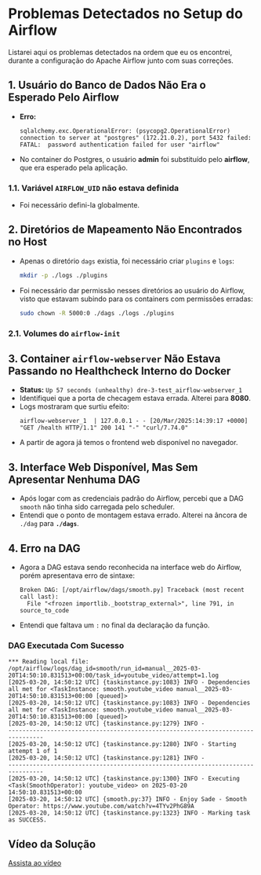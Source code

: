# Problemas Detectados no Setup do Airflow

Listarei aqui os problemas detectados na ordem que eu os encontrei, durante a configuração do Apache Airflow junto com suas correções.

## 1. Usuário do Banco de Dados Não Era o Esperado Pelo Airflow

- **Erro:**
  ```
  sqlalchemy.exc.OperationalError: (psycopg2.OperationalError) connection to server at "postgres" (172.21.0.2), port 5432 failed: FATAL:  password authentication failed for user "airflow"
  ```
- No container do Postgres, o usuário **admin** foi substituído pelo **airflow**, que era esperado pela aplicação.

### 1.1. Variável `AIRFLOW_UID` não estava definida

- Foi necessário defini-la globalmente.

## 2. Diretórios de Mapeamento Não Encontrados no Host

- Apenas o diretório `dags` existia, foi necessário criar `plugins` e `logs`:
  ```bash
  mkdir -p ./logs ./plugins
  ```
- Foi necessário dar permissão nesses diretórios ao usuário do Airflow, visto que estavam subindo para os containers com permissões erradas:
  ```bash
  sudo chown -R 5000:0 ./dags ./logs ./plugins
  ```

### 2.1. Volumes do `airflow-init`

## 3. Container `airflow-webserver` Não Estava Passando no Healthcheck Interno do Docker

- **Status:** `Up 57 seconds (unhealthy) dre-3-test_airflow-webserver_1`
- Identifiquei que a porta de checagem estava errada. Alterei para **8080**.
- Logs mostraram que surtiu efeito:
  ```
  airflow-webserver_1  | 127.0.0.1 - - [20/Mar/2025:14:39:17 +0000] "GET /health HTTP/1.1" 200 141 "-" "curl/7.74.0"
  ```
- A partir de agora já temos o frontend web disponível no navegador.

## 3. Interface Web Disponível, Mas Sem Apresentar Nenhuma DAG

- Após logar com as credenciais padrão do Airflow, percebi que a DAG `smooth` não tinha sido carregada pelo scheduler.
- Entendi que o ponto de montagem estava errado. Alterei na âncora de `./dag` para **`./dags`**.

## 4. Erro na DAG

- Agora a DAG estava sendo reconhecida na interface web do Airflow, porém apresentava erro de sintaxe:
  ```
  Broken DAG: [/opt/airflow/dags/smooth.py] Traceback (most recent call last):
    File "<frozen importlib._bootstrap_external>", line 791, in source_to_code
  ```
- Entendi que faltava um `:` no final da declaração da função.

### DAG Executada Com Sucesso

```log
*** Reading local file: /opt/airflow/logs/dag_id=smooth/run_id=manual__2025-03-20T14:50:10.831513+00:00/task_id=youtube_video/attempt=1.log
[2025-03-20, 14:50:12 UTC] {taskinstance.py:1083} INFO - Dependencies all met for <TaskInstance: smooth.youtube_video manual__2025-03-20T14:50:10.831513+00:00 [queued]>
[2025-03-20, 14:50:12 UTC] {taskinstance.py:1083} INFO - Dependencies all met for <TaskInstance: smooth.youtube_video manual__2025-03-20T14:50:10.831513+00:00 [queued]>
[2025-03-20, 14:50:12 UTC] {taskinstance.py:1279} INFO - 
--------------------------------------------------------------------------------
[2025-03-20, 14:50:12 UTC] {taskinstance.py:1280} INFO - Starting attempt 1 of 1
[2025-03-20, 14:50:12 UTC] {taskinstance.py:1281} INFO - 
--------------------------------------------------------------------------------
[2025-03-20, 14:50:12 UTC] {taskinstance.py:1300} INFO - Executing <Task(SmoothOperator): youtube_video> on 2025-03-20 14:50:10.831513+00:00
[2025-03-20, 14:50:12 UTC] {smooth.py:37} INFO - Enjoy Sade - Smooth Operator: https://www.youtube.com/watch?v=4TYv2PhG89A
[2025-03-20, 14:50:12 UTC] {taskinstance.py:1323} INFO - Marking task as SUCCESS.
```

## Vídeo da Solução

[Assista ao vídeo](https://drive.google.com/file/d/1rCEdJ59CETfEyiXT5HFs17PLwb867lEk/view?usp=sharing)
